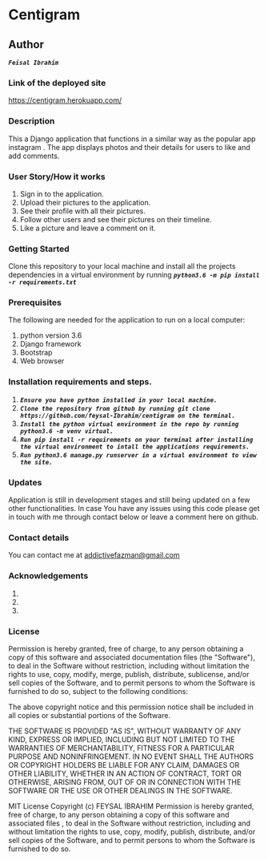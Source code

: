 # Centigram
## Author
**_`Feisal Ibrahim`_**
### Link of the deployed site
https://centigram.herokuapp.com/
### Description
This a Django application that functions in a similar way as the popular app instagram . The app displays photos and their details for users to like and add comments.

### User Story/How it works

1. Sign in to the application.
2. Upload their pictures to the application.
3. See their profile with all their pictures.
4. Follow other users and see their pictures on their timeline.
5. Like a picture and leave a comment on it.

### Getting Started
Clone this repository to your local machine and install all the projects dependencies in a virtual environment by running
**_`python3.6 -m pip install -r requirements.txt`_** 

### Prerequisites
The following are needed for the application to run on a local computer:
1. python version 3.6
2. Django framework
3. Bootstrap
4. Web browser

### Installation requirements and steps.
1. **_`Ensure you have python installed in your local machine.`_**
2. **_`Clone the repository from github by running git clone https://github.com/feysal-Ibrahim/centigram on the terminal.`_**
3. **_`Install the python virtual environment in the repo by running python3.6 -m venv virtual.`_**
4. **_`Run pip install -r requirements on your terminal after installing the virtual environment to intall the applications requirements.`_**
5. **_`Run python3.6 manage.py runserver in a virtual environment to view the site.`_**

### Updates

Application is still in development stages and still being updated on a few other functionalities. In case You have any issues using this code please get in touch with me through contact below or leave a comment here on github.
### Contact details
You can contact me at addictivefazman@gmail.com
### Acknowledgements
1.
2.
3.
### License
Permission is hereby granted, free of charge, to any person obtaining a copy of this software and associated documentation files (the "Software"), to deal in the Software without restriction, including without limitation the rights to use, copy, modify, merge, publish, distribute, sublicense, and/or sell copies of the Software, and to permit persons to whom the Software is furnished to do so, subject to the following conditions:

The above copyright notice and this permission notice shall be included in all copies or substantial portions of the Software.

THE SOFTWARE IS PROVIDED "AS IS", WITHOUT WARRANTY OF ANY KIND, EXPRESS OR IMPLIED, INCLUDING BUT NOT LIMITED TO THE WARRANTIES OF MERCHANTABILITY, FITNESS FOR A PARTICULAR PURPOSE AND NONINFRINGEMENT. IN NO EVENT SHALL THE AUTHORS OR COPYRIGHT HOLDERS BE LIABLE FOR ANY CLAIM, DAMAGES OR OTHER LIABILITY, WHETHER IN AN ACTION OF CONTRACT, TORT OR OTHERWISE, ARISING FROM, OUT OF OR IN CONNECTION WITH THE SOFTWARE OR THE USE OR OTHER DEALINGS IN THE SOFTWARE.

MIT License Copyright (c) FEYSAL IBRAHIM Permission is hereby granted, free of charge, to any person obtaining a copy of this software and associated files , to deal in the Software without restriction, including and without limitation the rights to use, copy, modify, publish, distribute, and/or sell copies of the Software, and to permit persons to whom the Software is furnished to do so.
